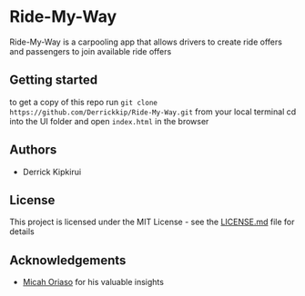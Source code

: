 # Ride-My-Way
Ride-My-Way is a carpooling app that allows drivers to create ride offers and passengers to join available ride offers

## Getting started
 to get a copy of this repo run ``git clone https://github.com/Derrickkip/Ride-My-Way.git`` from your local terminal
 cd into the UI folder and open ``index.html`` in the browser

## Authors
* Derrick Kipkirui

## License
This project is licensed under the MIT License - see the [LICENSE.md](LICENSE.md) file for details

## Acknowledgements
* [Micah Oriaso](https://github.com/micahoriaso)  for his valuable insights
